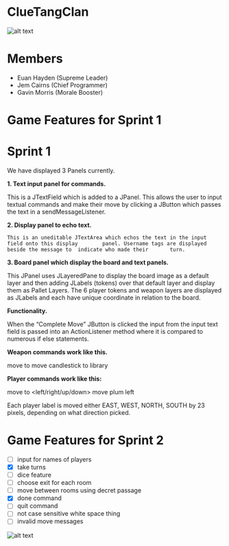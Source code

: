 # ClueTangClan

![alt text](https://cdn-img.easyicon.net/png/5488/548871.gif)

# Members
* Euan Hayden (Supreme Leader)
* Jem Cairns (Chief Programmer)
* Gavin Morris (Morale Booster)

# Game Features for Sprint 1
# Sprint 1

We have displayed 3 Panels currently.

**1. Text input panel for commands.**

This is  a JTextField which is added to a JPanel. This allows the user to input textual commands and make their move by clicking a JButton which passes the text in a sendMessageListener. 

**2. Display panel to echo text.**

	This is an uneditable JTextArea which echos the text in the input field onto this display		 panel. Username tags are displayed beside the message to  indicate who made their		 turn.
 
**3. Board panel which display the board and text panels.**

This JPanel uses JLayeredPane to display the board image as a default layer and then adding JLabels (tokens) over that default layer and display them as Pallet Layers. The 6 player tokens and weapon layers are displayed as JLabels and each have unique coordinate in relation to the board.

**Functionality.**

When the “Complete Move” JButton is clicked the input from the input text field is passed into an ActionListener method where it is compared to numerous if else statements.

**Weapon commands work like this.**

move <weapon name> to <roomname>
move candlestick to library

**Player commands work like this:**

move <player name> to <left/right/up/down>
move plum left

Each player label is moved either EAST, WEST, NORTH, SOUTH by 23 pixels, depending on what direction picked.


# Game Features for Sprint 2
- [ ]  input for names of players
- [x]  take turns
- [ ]  dice feature
- [ ]  choose exit for each room
- [ ]  move between rooms using decret passage
- [x]  done command
- [ ] quit command
- [ ] not case sensitive white space thing 
- [ ] invalid move messages

![alt text](https://i.imgur.com/p7piPoB.png)
